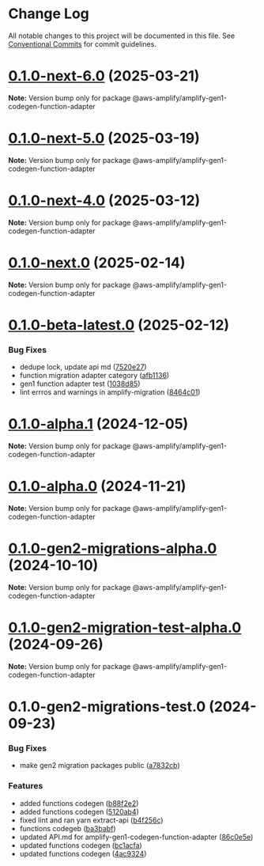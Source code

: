 # Change Log

All notable changes to this project will be documented in this file.
See [Conventional Commits](https://conventionalcommits.org) for commit guidelines.

# [0.1.0-next-6.0](https://github.com/aws-amplify/amplify-cli/compare/@aws-amplify/amplify-gen1-codegen-function-adapter@0.1.0-next-5.0...@aws-amplify/amplify-gen1-codegen-function-adapter@0.1.0-next-6.0) (2025-03-21)

**Note:** Version bump only for package @aws-amplify/amplify-gen1-codegen-function-adapter





# [0.1.0-next-5.0](https://github.com/aws-amplify/amplify-cli/compare/@aws-amplify/amplify-gen1-codegen-function-adapter@0.1.0-next-4.0...@aws-amplify/amplify-gen1-codegen-function-adapter@0.1.0-next-5.0) (2025-03-19)

**Note:** Version bump only for package @aws-amplify/amplify-gen1-codegen-function-adapter





# [0.1.0-next-4.0](https://github.com/aws-amplify/amplify-cli/compare/@aws-amplify/amplify-gen1-codegen-function-adapter@0.1.0-next.0...@aws-amplify/amplify-gen1-codegen-function-adapter@0.1.0-next-4.0) (2025-03-12)

**Note:** Version bump only for package @aws-amplify/amplify-gen1-codegen-function-adapter





# [0.1.0-next.0](https://github.com/aws-amplify/amplify-cli/compare/@aws-amplify/amplify-gen1-codegen-function-adapter@0.1.0-beta-latest.0...@aws-amplify/amplify-gen1-codegen-function-adapter@0.1.0-next.0) (2025-02-14)

**Note:** Version bump only for package @aws-amplify/amplify-gen1-codegen-function-adapter





# [0.1.0-beta-latest.0](https://github.com/aws-amplify/amplify-cli/compare/@aws-amplify/amplify-gen1-codegen-function-adapter@0.1.0-alpha.1...@aws-amplify/amplify-gen1-codegen-function-adapter@0.1.0-beta-latest.0) (2025-02-12)


### Bug Fixes

* dedupe lock, update api md ([7520e27](https://github.com/aws-amplify/amplify-cli/commit/7520e2760cc2fa0934f3c095f37aedc01b689161))
* function migration adapter category ([afb1136](https://github.com/aws-amplify/amplify-cli/commit/afb1136d5c1eb82e0aa7baf6c12784b06a72de17))
* gen1 function adapter test ([1038d85](https://github.com/aws-amplify/amplify-cli/commit/1038d8553ad3c670261070460dd4e740cb392b6e))
* lint errros and warnings in amplify-migration ([8464c01](https://github.com/aws-amplify/amplify-cli/commit/8464c019b70cadbb786b281b9f0b02ca057c402e))





# [0.1.0-alpha.1](https://github.com/aws-amplify/amplify-cli/compare/@aws-amplify/amplify-gen1-codegen-function-adapter@0.1.0-alpha.0...@aws-amplify/amplify-gen1-codegen-function-adapter@0.1.0-alpha.1) (2024-12-05)

**Note:** Version bump only for package @aws-amplify/amplify-gen1-codegen-function-adapter





# [0.1.0-alpha.0](https://github.com/aws-amplify/amplify-cli/compare/@aws-amplify/amplify-gen1-codegen-function-adapter@0.1.0-gen2-migrations-alpha.0...@aws-amplify/amplify-gen1-codegen-function-adapter@0.1.0-alpha.0) (2024-11-21)

**Note:** Version bump only for package @aws-amplify/amplify-gen1-codegen-function-adapter





# [0.1.0-gen2-migrations-alpha.0](https://github.com/aws-amplify/amplify-cli/compare/@aws-amplify/amplify-gen1-codegen-function-adapter@0.1.0-gen2-migration-test-alpha.0...@aws-amplify/amplify-gen1-codegen-function-adapter@0.1.0-gen2-migrations-alpha.0) (2024-10-10)

**Note:** Version bump only for package @aws-amplify/amplify-gen1-codegen-function-adapter





# [0.1.0-gen2-migration-test-alpha.0](https://github.com/aws-amplify/amplify-cli/compare/@aws-amplify/amplify-gen1-codegen-function-adapter@0.1.0-gen2-migrations-test.0...@aws-amplify/amplify-gen1-codegen-function-adapter@0.1.0-gen2-migration-test-alpha.0) (2024-09-26)

**Note:** Version bump only for package @aws-amplify/amplify-gen1-codegen-function-adapter





# 0.1.0-gen2-migrations-test.0 (2024-09-23)


### Bug Fixes

* make gen2 migration packages public ([a7832cb](https://github.com/aws-amplify/amplify-cli/commit/a7832cb622cabf3eec3f770393477256117ea47d))


### Features

* added functions codegen ([b88f2e2](https://github.com/aws-amplify/amplify-cli/commit/b88f2e2733940af6910af132b82af28912b26dcc))
* added functions codegen ([5120ab4](https://github.com/aws-amplify/amplify-cli/commit/5120ab4d5bcb30793f9ab4b42aec5a40a1ba2974))
* fixed lint and ran yarn extract-api ([b4f256c](https://github.com/aws-amplify/amplify-cli/commit/b4f256c3b433a38974f7a8612505d1c7c21befeb))
* functions codegeb ([ba3babf](https://github.com/aws-amplify/amplify-cli/commit/ba3babfb1403e8f740e1cfbf795707cdd085612f))
* updated API.md for amplify-gen1-codegen-function-adapter ([86c0e5e](https://github.com/aws-amplify/amplify-cli/commit/86c0e5efd6e61564089d546a86ed0b0fe7d653d1))
* updated functions codegen ([bc1acfa](https://github.com/aws-amplify/amplify-cli/commit/bc1acfa9ee8d78e31c3dcb0ec25d0672b0dab1c4))
* updated functions codegen ([4ac9324](https://github.com/aws-amplify/amplify-cli/commit/4ac932478633274e87524aea9eb9f48d3640d36c))
